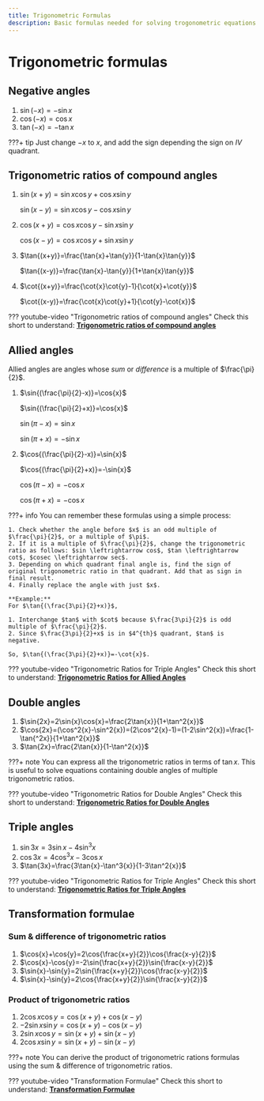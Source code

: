 ```yaml
---
title: Trigonometric Formulas
description: Basic formulas needed for solving trogonometric equations.
---
```


# Trigonometric formulas

## Negative angles

1. $\sin{(-x)}=-\sin{x}$
1. $\cos{(-x)}=\cos{x}$
1. $\tan{(-x)}=-\tan{x}$

???+ tip
    Just change $-x$ to $x$, and add the sign depending the sign on $IV$ quadrant.

## Trigonometric ratios of compound angles

1.  $\sin{(x+y)}=\sin{x}\cos{y}+\cos{x}\sin{y}$

    $\sin{(x-y)}=\sin{x}\cos{y}-\cos{x}\sin{y}$


1.  $\cos{(x+y)}=\cos{x}\cos{y}-\sin{x}\sin{y}$

    $\cos{(x-y)}=\cos{x}\cos{y}+\sin{x}\sin{y}$


1.  $\tan{(x+y)}=\frac{\tan{x}+\tan{y}}{1-\tan{x}\tan{y}}$

    $\tan{(x-y)}=\frac{\tan{x}-\tan{y}}{1+\tan{x}\tan{y}}$


1.  $\cot{(x+y)}=\frac{\cot{x}\cot{y}-1}{\cot{x}+\cot{y}}$

    $\cot{(x-y)}=\frac{\cot{x}\cot{y}+1}{\cot{y}-\cot{x}}$


??? youtube-video "Trigonometric ratios of compound angles"
    Check this short to understand: **[Trigonometric ratios of compound angles](https://youtube.com/shorts/9Src1b3iZrc?si=OSgEqUgx4W1fOqOp)**

## Allied angles

Allied angles are angles whose *sum* or *difference* is a multiple of $\frac{\pi}{2}$.

1.  $\sin{(\frac{\pi}{2}-x)}=\cos{x}$

    $\sin{(\frac{\pi}{2}+x)}=\cos{x}$

    $\sin{(\pi-x)}=\sin{x}$

    $\sin{(\pi+x)}=-\sin{x}$

1.  $\cos{(\frac{\pi}{2}-x)}=\sin{x}$

    $\cos{(\frac{\pi}{2}+x)}=-\sin{x}$

    $\cos{(\pi-x)}=-\cos{x}$

    $\cos{(\pi+x)}=-\cos{x}$

???+ info
    You can remember these formulas using a simple process:

    1. Check whether the angle before $x$ is an odd multiple of $\frac{\pi}{2}$, or a multiple of $\pi$.
    2. If it is a multiple of $\frac{\pi}{2}$, change the trigonometric ratio as follows: $sin \leftrightarrow cos$, $tan \leftrightarrow cot$, $cosec \leftrightarrow sec$.
    3. Depending on which quadrant final angle is, find the sign of original trigonometric ratio in that quadrant. Add that as sign in final result.
    4. Finally replace the angle with just $x$.

    **Example:**
    For $\tan{(\frac{3\pi}{2}+x)}$,

    1. Interchange $tan$ with $cot$ because $\frac{3\pi}{2}$ is odd multiple of $\frac{\pi}{2}$.
    2. Since $\frac{3\pi}{2}+x$ is in $4^{th}$ quadrant, $tan$ is negative.

    So, $\tan{(\frac{3\pi}{2}+x)}=-\cot{x}$.

??? youtube-video "Trigonometric Ratios for Triple Angles"
    Check this short to understand: **[Trigonometric Ratios for Allied Angles](https://youtube.com/shorts/BPupT7kedvk?si=-GwrZhW05u7tkfet)**

## Double angles

1.  $\sin{2x}=2\sin{x}\cos{x}=\frac{2\tan{x}}{1+\tan^2{x}}$
1.  $\cos{2x}=(\cos^2{x}-\sin^2{x})=(2\cos^2{x}-1)=(1-2\sin^2{x})=\frac{1-\tan{^2x}}{1+\tan^2{x}}$
1.  $\tan{2x}=\frac{2\tan{x}}{1-\tan^2{x}}$

???+ note
    You can express all the trigonometric ratios in terms of $\tan{x}$. This is useful to solve equations containing double angles of multiple trigonometric ratios.

??? youtube-video "Trigonometric Ratios for Double Angles"
    Check this short to understand: **[Trigonometric Ratios for Double Angles](https://youtube.com/shorts/sGJCZyWMrRc?si=d0SFQv5m8S8rIDp2)**

## Triple angles

1. $\sin{3x}=3\sin{x}-4\sin^3{x}$
1. $\cos{3x}=4\cos^3{x}-3\cos{x}$
1. $\tan{3x}=\frac{3\tan{x}-\tan^3{x}}{1-3\tan^2{x}}$

??? youtube-video "Trigonometric Ratios for Triple Angles"
    Check this short to understand: **[Trigonometric Ratios for Triple Angles](https://youtube.com/shorts/ZbOj_H_1g8A?si=n1fA_cBtBdYYqxDh)**


## Transformation formulae

### Sum & difference of trigonometric ratios

1. $\cos{x}+\cos{y}=2\cos{\frac{x+y}{2}}\cos{\frac{x-y}{2}}$
1. $\cos{x}-\cos{y}=-2\sin{\frac{x+y}{2}}\sin{\frac{x-y}{2}}$
1. $\sin{x}-\sin{y}=2\sin{\frac{x+y}{2}}\cos{\frac{x-y}{2}}$
1. $\sin{x}-\sin{y}=2\cos{\frac{x+y}{2}}\sin{\frac{x-y}{2}}$

### Product of trigonometric ratios

1. $2\cos{x}\cos{y}=\cos{(x+y)}+\cos{(x-y)}$
1. $-2\sin{x}\sin{y}=\cos{(x+y)}-\cos{(x-y)}$
1. $2\sin{x}\cos{y}=\sin{(x+y)}+\sin{(x-y)}$
1. $2\cos{x}\sin{y}=\sin{(x+y)}-\sin{(x-y)}$

???+ note
    You can derive the product of trigonometric rations formulas using the sum & difference of trigonometric ratios.

??? youtube-video "Transformation Formulae"
    Check this short to understand: **[Transformation Formulae](https://youtube.com/shorts/kVm8dM4um-Y?si=NZ45o6lLjre_6QWu)**
